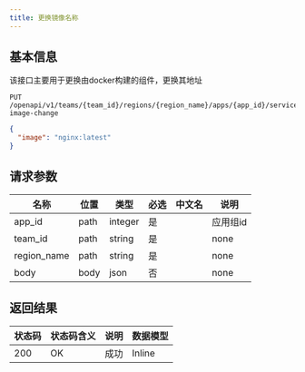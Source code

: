 ```yaml
---
title: 更换镜像名称
---
```


## 基本信息

该接口主要用于更换由docker构建的组件，更换其地址

```shell title="请求路径"
PUT /openapi/v1/teams/{team_id}/regions/{region_name}/apps/{app_id}/services/{service_id}/docker-image-change
```

```json title="Body 请求体示例"
{
  "image": "nginx:latest"
}
```

## 请求参数

| 名称        | 位置 | 类型      | 必选 | 中文名 | 说明     |
| ----------- | ---- |---------| ---- | ------ | -------- |
| app_id      | path | integer | 是   |        | 应用组id |
| team_id     | path | string  | 是   |        | none     |
| region_name | path | string  | 是   |        | none     |
| body        | body | json    | 否   |        | none     |

## 返回结果

| 状态码 | 状态码含义                                              | 说明 | 数据模型 |
| ------ | ------------------------------------------------------- | ---- | -------- |
| 200    | OK | 成功 | Inline   |